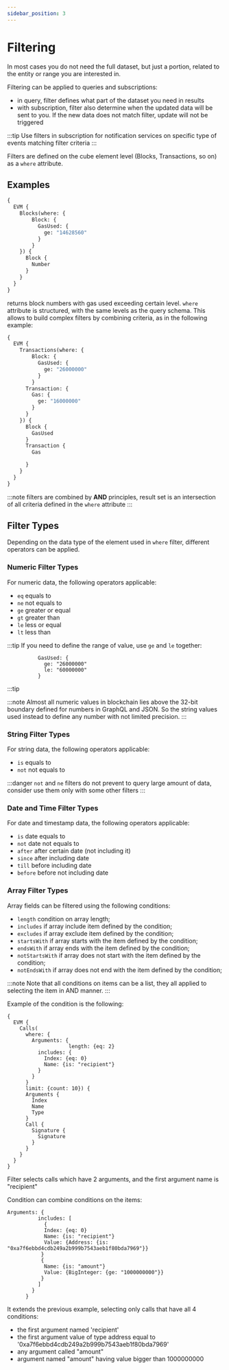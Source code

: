 ```yaml
---
sidebar_position: 3
---
```


# Filtering

In most cases you do not need the full dataset, but just a portion, related to the 
entity or range you are interested in.

Filtering can be applied to queries and subscriptions:

* in query, filter defines what part of the dataset you need in results
* with subscription, filter also determine when the updated data will be sent to you. If the new data does not match filter, update will not be triggered

:::tip
Use filters in subscription for notification services on specific type of events matching filter criteria
:::

Filters are defined on the cube element level (Blocks, Transactions, so on) as a ```where``` attribute.

## Examples


```graphql
{
  EVM {
    Blocks(where: {
      	Block: {
          GasUsed: {
            ge: "14628560"
          }
        }
    }) {
      Block {
        Number
      }
    }
  }
}
```

returns block numbers with gas used exceeding certain level. ```where``` attribute is structured,
with the same levels as the query schema. This allows to build complex filters by combining criteria,
as in the following example:

```graphql
{
  EVM {
    Transactions(where: {
      	Block: {
          GasUsed: {
            ge: "26000000"
          }
        }
      Transaction: {
        Gas: {
          ge: "16000000"
        }
      }
    }) {
      Block {
        GasUsed
      }
      Transaction {
        Gas

      }
    }
  }
}

```

:::note
filters are combined by **AND** principles, result set is an intersection of all criteria defined in the
```where``` attribute
:::

## Filter Types

Depending on the data type of the element used in ```where``` filter, different operators can be applied.

### Numeric Filter Types

For numeric data, the following operators applicable:

* ```eq``` equals to
* ```ne``` not equals to
* ```ge``` greater or equal
* ```gt``` greater than
* ```le``` less or equal
* ```lt``` less than

:::tip
If you need to define the range of value, use ```ge``` and ```le``` together:

```
          GasUsed: {
            ge: "26000000"
            le: "60000000"
          }
```
:::tip

:::note
Almost all numeric values in blockchain lies above the 32-bit boundary defined for numbers in GraphQL
and JSON. So the string values used instead to define any number with not limited precision.
:::

### String Filter Types

For string data, the following operators applicable:

* ```is``` equals to
* ```not``` not equals to

:::danger
```not``` and ```ne``` filters do not prevent to query large amount of data, consider use them only with
some other filters
:::


### Date and Time Filter Types

For date and timestamp data, the following operators applicable:

* ```is``` date equals to
* ```not``` date not equals to
* ```after``` after certain date (not including it)
* ```since``` after including date
* ```till``` before including date
* ```before``` before not including date

### Array Filter Types

Array fields can be filtered using the following conditions:

* ```length``` condition on array length;
* ```includes``` if array include  item defined by the condition; 
* ```excludes``` if array exclude  item defined by the condition;
* ```startsWith``` if array starts with the item defined by the condition;
* ```endsWith``` if array ends with the item defined by the condition;
* ```notStartsWith``` if array does not start with the item defined by the condition;
* ```notEndsWith``` if array does not end with the item defined by the condition;

:::note
Note that all conditions on items can be a list, they all applied to selecting the item in AND manner.
:::

Example of the condition is the following:

```
{
  EVM {
    Calls(
      where: {
        Arguments: {
					length: {eq: 2}
          includes: {
            Index: {eq: 0}
            Name: {is: "recipient"}
          }
        }
      }
      limit: {count: 10}) {
      Arguments {
        Index
        Name
        Type
      }
      Call {
        Signature {
          Signature
        }
      }
    }
  }
}

```

Filter selects calls which have 2 arguments, and the first argument name is "recipient"

Condition can combine conditions on the items:

```
Arguments: {
          includes: [
            {
            Index: {eq: 0}
            Name: {is: "recipient"}
            Value: {Address: {is: "0xa7f6ebbd4cdb249a2b999b7543aeb1f80bda7969"}}
           }
           {
            Name: {is: "amount"}
            Value: {BigInteger: {ge: "1000000000"}}
           }
          ]
        }
      }
```

It extends the previous example, selecting only calls that have all 4 conditions:
* the first argument named 'recipient' 
* the first argument  value of type address equal to '0xa7f6ebbd4cdb249a2b999b7543aeb1f80bda7969'
* any argument called "amount"
* argument named "amount" having value bigger than 1000000000



